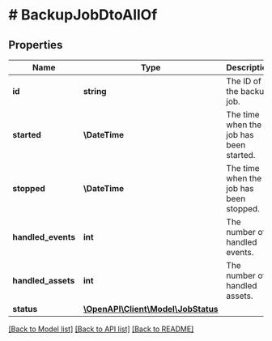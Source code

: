 # # BackupJobDtoAllOf

## Properties

Name | Type | Description | Notes
------------ | ------------- | ------------- | -------------
**id** | **string** | The ID of the backup job. |
**started** | **\DateTime** | The time when the job has been started. |
**stopped** | **\DateTime** | The time when the job has been stopped. | [optional]
**handled_events** | **int** | The number of handled events. |
**handled_assets** | **int** | The number of handled assets. |
**status** | [**\OpenAPI\Client\Model\JobStatus**](JobStatus.md) |  |

[[Back to Model list]](../../README.md#models) [[Back to API list]](../../README.md#endpoints) [[Back to README]](../../README.md)
